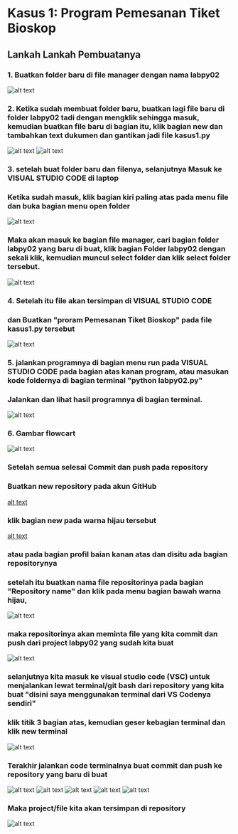 # Kasus 1: Program Pemesanan Tiket Bioskop
## Lankah Lankah Pembuatanya 
### 1. Buatkan folder baru di file manager dengan nama labpy02
![alt text](ss/image-4.png)
### 2. Ketika sudah membuat folder baru, buatkan lagi file baru di folder labpy02 tadi dengan mengklik sehingga masuk, kemudian buatkan file baru di bagian itu, klik bagian new dan tambahkan text dukumen dan gantikan jadi file kasus1.py
![alt text](ss/image-1.png)
![alt text](ss/image-2.png)
### 3. setelah buat folder baru dan filenya, selanjutnya Masuk ke VISUAL STUDIO CODE di laptop 
### Ketika sudah masuk, klik bagian kiri paling atas pada menu file dan buka bagian menu open folder
![alt text](ss/image-3.png)
###  Maka akan masuk ke bagian file manager, cari bagian folder labpy02 yang baru di buat, klik bagian Folder labpy02 dengan sekali klik, kemudian muncul select folder dan klik select folder tersebut.
![alt text](ss/image-4.png)
### 4. Setelah itu file akan tersimpan di VISUAL STUDIO CODE
### dan Buatkan "proram Pemesanan Tiket Bioskop" pada file kasus1.py tersebut
![alt text](ss/image-5.png)
### 5. jalankan programnya di bagian menu run pada VISUAL STUDIO CODE pada bagian atas kanan program, atau masukan kode foldernya di bagian terminal "python labpy02.py"
### Jalankan dan lihat hasil programnya di bagian terminal.
![alt text](ss/image-6.png)
### 6. Gambar flowcart
![alt text](ss/image-7.png)
### Setelah semua selesai Commit dan push pada repository
### Buatkan new repository pada akun GitHub
[alt text](<ss.2/image-8 (2).png>)
### klik bagian new pada warna hijau tersebut
[alt text](<ss/image-9 (2).png>)
### atau pada bagian profil baian kanan atas dan disitu ada bagian repositorynya
### setelah itu buatkan nama file repositorinya pada bagian "Repository name" dan klik pada menu bagian bawah warna hijau, 
![alt text](<ss.2/image-10 (2).png>)
### maka repositorinya akan meminta file yang kita commit dan push dari project labpy02 yang sudah kita buat  
![alt text](<ss./image-10 (3).png>)
### selanjutnya kita masuk ke visual studio code (VSC) untuk menjalankan lewat terminal/git bash dari repository yang kita buat  "disini saya menggunakan terminal dari VS Codenya sendiri"
### klik titik 3 bagian atas, kemudian geser kebagian terminal dan klik new terminal
![alt text](<ss/image-12 (3).png>)
### Terakhir jalankan code terminalnya buat commit dan push ke repository yang baru di buat
![alt text](ss.2/image_13.png)
![alt text](ss.2/image-8.png)
![alt text](ss.2/image-9.png)
![alt text](ss.2/image-10.png)
![alt text](ss.2/image-11.png)
### Maka project/file kita akan tersimpan di repository
![alt text](<ss.2/image-11 (2).png>)

